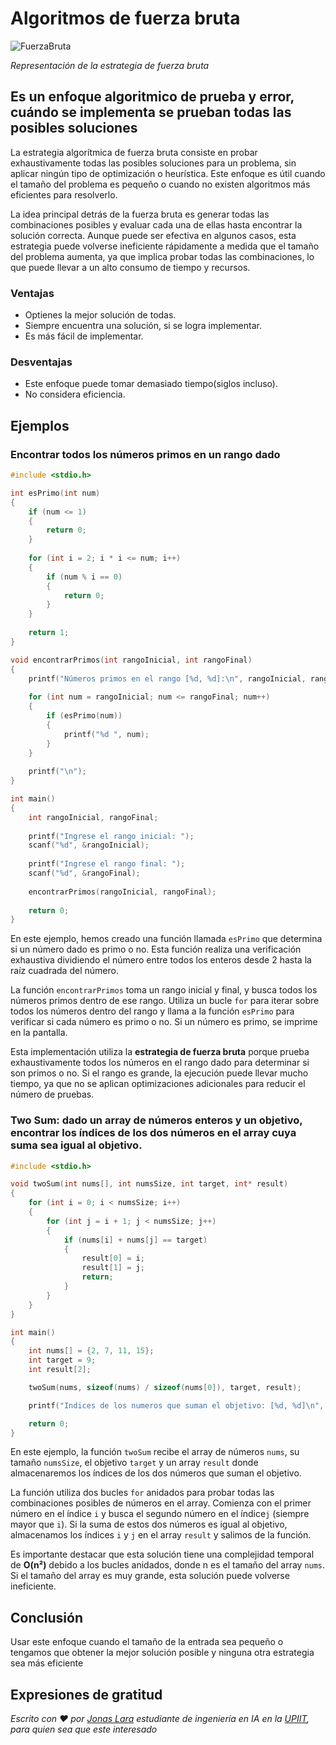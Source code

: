 # Algoritmos de fuerza bruta

![FuerzaBruta](/01.-Sources/Images/FuerzaBruta.png)

_Representación de la estrategia de fuerza bruta_

## Es un enfoque algoritmico de prueba y error, cuándo se implementa se prueban todas las posibles soluciones

La estrategia algorítmica de fuerza bruta consiste en probar exhaustivamente todas las posibles soluciones para un problema, sin aplicar ningún tipo de optimización o heurística. Este enfoque es útil cuando el tamaño del problema es pequeño o cuando no existen algoritmos más eficientes para resolverlo.

La idea principal detrás de la fuerza bruta es generar todas las combinaciones posibles y evaluar cada una de ellas hasta encontrar la solución correcta. Aunque puede ser efectiva en algunos casos, esta estrategia puede volverse ineficiente rápidamente a medida que el tamaño del problema aumenta, ya que implica probar todas las combinaciones, lo que puede llevar a un alto consumo de tiempo y recursos.

### Ventajas

- Optienes la mejor solución de todas.
- Siempre encuentra una solución, si se logra implementar.
- Es más fácil de implementar.

### Desventajas
- Este enfoque puede tomar demasiado tiempo(siglos incluso).
- No considera eficiencia.

## Ejemplos

### Encontrar todos los números primos en un rango dado

```c
#include <stdio.h>

int esPrimo(int num) 
{
    if (num <= 1) 
    {
        return 0;
    }
    
    for (int i = 2; i * i <= num; i++) 
    {
        if (num % i == 0) 
        {
            return 0;
        }
    }
    
    return 1;
}

void encontrarPrimos(int rangoInicial, int rangoFinal) 
{
    printf("Números primos en el rango [%d, %d]:\n", rangoInicial, rangoFinal);
    
    for (int num = rangoInicial; num <= rangoFinal; num++) 
    {
        if (esPrimo(num)) 
        {
            printf("%d ", num);
        }
    }
    
    printf("\n");
}

int main() 
{
    int rangoInicial, rangoFinal;
    
    printf("Ingrese el rango inicial: ");
    scanf("%d", &rangoInicial);
    
    printf("Ingrese el rango final: ");
    scanf("%d", &rangoFinal);
    
    encontrarPrimos(rangoInicial, rangoFinal);
    
    return 0;
}
```

En este ejemplo, hemos creado una función llamada `esPrimo` que determina si un número dado es primo o no. Esta función realiza una verificación exhaustiva dividiendo el número entre todos los enteros desde 2 hasta la raíz cuadrada del número.

La función `encontrarPrimos` toma un rango inicial y final, y busca todos los números primos dentro de ese rango. Utiliza un bucle `for` para iterar sobre todos los números dentro del rango y llama a la función `esPrimo` para verificar si cada número es primo o no. Si un número es primo, se imprime en la pantalla.

Esta implementación utiliza la **estrategia de fuerza bruta** porque prueba exhaustivamente todos los números en el rango dado para determinar si son primos o no. Si el rango es grande, la ejecución puede llevar mucho tiempo, ya que no se aplican optimizaciones adicionales para reducir el número de pruebas.


### Two Sum: dado un array de números enteros y un objetivo, encontrar los índices de los dos números en el array cuya suma sea igual al objetivo.

```c
#include <stdio.h>

void twoSum(int nums[], int numsSize, int target, int* result) 
{
    for (int i = 0; i < numsSize; i++) 
    {
        for (int j = i + 1; j < numsSize; j++) 
        {
            if (nums[i] + nums[j] == target) 
            {
                result[0] = i;
                result[1] = j;
                return;
            }
        }
    }
}

int main() 
{
    int nums[] = {2, 7, 11, 15};
    int target = 9;
    int result[2];

    twoSum(nums, sizeof(nums) / sizeof(nums[0]), target, result);

    printf("Indices de los numeros que suman el objetivo: [%d, %d]\n", result[0], result[1]);

    return 0;
}
```

En este ejemplo, la función `twoSum` recibe el array de números `nums`, su tamaño `numsSize`, el objetivo `target` y un array `result` donde almacenaremos los índices de los dos números que suman el objetivo.

La función utiliza dos bucles `for` anidados para probar todas las combinaciones posibles de números en el array. Comienza con el primer número en el índice `i` y busca el segundo número en el índice`j` (siempre mayor que `i`). Si la suma de estos dos números es igual al objetivo, almacenamos los índices `i` y `j` en el array `result` y salimos de la función.

Es importante destacar que esta solución tiene una complejidad temporal de **O(n²)** debido a los bucles anidados, donde n es el tamaño del array `nums`. Si el tamaño del array es muy grande, esta solución puede volverse ineficiente.

## Conclusión

Usar este enfoque cuando el tamaño de la entrada sea pequeño o tengamos que obtener la mejor solución posible y ninguna otra estrategia sea más eficiente

## Expresiones de gratitud

_Escrito con ❤️ por [Jonas Lara](https://medium.com/@jonas_lara) estudiante de ingeniería en IA en la [UPIIT](https://www.upiit.ipn.mx/), para quien sea que este interesado_